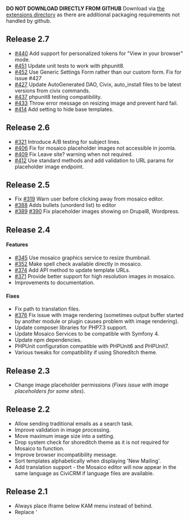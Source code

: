 **DO NOT DOWNLOAD DIRECTLY FROM GITHUB**
Download via [the extensions directory](https://civicrm.org/extensions/email-template-builder) as there are additional packaging requirements not handled by github.

## Release 2.7

* [#440](https://github.com/veda-consulting-company/uk.co.vedaconsulting.mosaico/issues/440) Add support for personalized tokens for "View in your browser" mode.
* [#451](https://github.com/veda-consulting-company/uk.co.vedaconsulting.mosaico/issues/451) Update unit tests to work with phpunit8.
* [#452](https://github.com/veda-consulting-company/uk.co.vedaconsulting.mosaico/issues/452) Use Generic Settings Form rather than our custom form.    Fix for issue #427
* [#427](https://github.com/veda-consulting-company/uk.co.vedaconsulting.mosaico/issues/427) Update AutoGenerated DAO, Civix, auto_install files to be latest versions from civix commands.
* [#437](https://github.com/veda-consulting-company/uk.co.vedaconsulting.mosaico/issues/437) phpunit8 testing compatibility.
* [#433](https://github.com/veda-consulting-company/uk.co.vedaconsulting.mosaico/issues/433) Throw error message on resizing image and prevent hard fail.
* [#414](https://github.com/veda-consulting-company/uk.co.vedaconsulting.mosaico/issues/414) Add setting to hide base templates.

## Release 2.6

* [#321](https://github.com/veda-consulting-company/uk.co.vedaconsulting.mosaico/issues/321) Introduce A/B testing for subject lines.
* [#406](https://github.com/veda-consulting-company/uk.co.vedaconsulting.mosaico/pull/406) Fix for mosaico placeholder images not accessible in joomla.
* [#409](https://github.com/veda-consulting-company/uk.co.vedaconsulting.mosaico/pull/409) Fix Leave site? warning when not required.
* [#412](https://github.com/veda-consulting-company/uk.co.vedaconsulting.mosaico/pull/412) Use standard methods and add validation to URL params for placeholder image endpoint.

## Release 2.5

* Fix [#319](https://github.com/veda-consulting-company/uk.co.vedaconsulting.mosaico/issues/319) Warn user before clicking away from mosaico editor.
* [#388](https://github.com/veda-consulting-company/uk.co.vedaconsulting.mosaico/issues/388) Adds bullets (unorderd list) to editor
* [#389](https://github.com/veda-consulting-company/uk.co.vedaconsulting.mosaico/issues/389)
[#390](https://github.com/veda-consulting-company/uk.co.vedaconsulting.mosaico/issues/390)
Fix placeholder images showing on Drupal8, Wordpress.

## Release 2.4

#### Features
* [#345](https://github.com/veda-consulting-company/uk.co.vedaconsulting.mosaico/pull/345) Use mosaico graphics service to resize thumbnail.
* [#352](https://github.com/veda-consulting-company/uk.co.vedaconsulting.mosaico/pull/352) Make spell check available directly in mosaico.
* [#374](https://github.com/veda-consulting-company/uk.co.vedaconsulting.mosaico/pull/374) Add API method to update template URLs.
* [#371](https://github.com/veda-consulting-company/uk.co.vedaconsulting.mosaico/pull/371) Provide better support for high resolution images in mosaico.
* Improvements to documentation.

#### Fixes
* Fix path to translation files.
* [#376](https://github.com/veda-consulting-company/uk.co.vedaconsulting.mosaico/pull/376) Fix issue with image rendering (sometimes output buffer started by another module or plugin causes problem with image rendering).
* Update composer libraries for PHP7.3 support.
* Update Mosaico Services to be compatible with Symfony 4.
* Update npm dependencies.
* PHPUnit configuration compatible with PHPUnit6 and PHPUnit7.
* Various tweaks for compatibility if using Shoreditch theme.

## Release 2.3

* Change image placeholder permissions (*Fixes issue with image placeholders for some sites*).

## Release 2.2

* Allow sending traditional emails as a search task.
* Improve validation in image processing.
* Move maximum image size into a setting.
* Drop system check for shoreditch theme as it is not required for Mosaico to function.
* Improve browser incompatibility message.
* Sort templates alphabetically when displaying 'New Mailing'.
* Add translation support - the Mosaico editor will now appear in the same language as CiviCRM if language files are available.

## Release 2.1

* Always place iframe below KAM menu instead of behind.
* Replace '<title>TITLE<title>' with subject (render-time).
* Document hook_civicrm_mosaicoConfig.

## Release 2.0

All users of Mosaico should evaluate and upgrade to this release.

* Simplify requirements:
  * The shoreditch theme is not required - the extension will work with the current CiviCRM theme.
  * ImageMagick is not required - the extension will auto-detect between imagemagick and gd depending on what the server supports.
* Reduce memory usage which previously caused issues sending mail on some servers.
* Add a hook for mosaico editor configuration.

**Download link: https://civicrm.org/extensions/mosaico-civicrm-integration/version-20**

